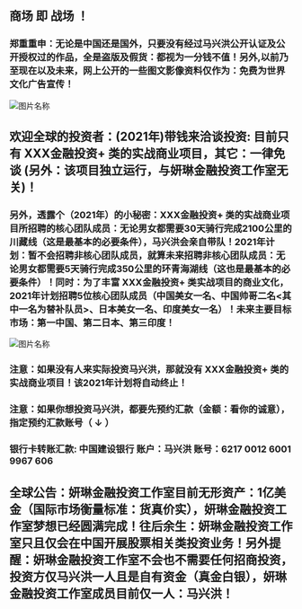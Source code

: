 ##   商场 即 战场 ！

###   郑重重申：无论是中国还是国外，只要没有经过马兴洪公开认证及公开授权过的作品，全是盗版及假货：都视为一分钱不值！另外,以前乃至现在以及未来，网上公开的一些图文影像资料仅作为：免费为世界文化广告宣传！ 

![图片名称](https://ss1.bdstatic.com/70cFuXSh_Q1YnxGkpoWK1HF6hhy/it/u=214433937,2580329018&fm=26&gp=0.jpg)

##   欢迎全球的投资者：(2021年)带钱来洽谈投资: 目前只有   XXX金融投资+   类的实战商业项目，其它：一律免谈 (另外：该项目独立运行，与妍琳金融投资工作室无关)！

###  另外，透露个（2021年）的小秘密：XXX金融投资+   类的实战商业项目所招聘的核心团队成员：无论男女都需要30天骑行完成2100公里的川藏线（这是最基本的必要条件），马兴洪会亲自带队！2021年计划：暂不会招聘非核心团队成员，就算未来招聘非核心团队成员：无论男女都需要5天骑行完成350公里的环青海湖线（这也是最基本的必要条件）！同时：为了丰富 XXX金融投资+   类实战项目的商业文化，2021年计划招聘5位核心团队成员（中国美女一名、中国帅哥二名<其中一名为替补队员>、日本美女一名、印度美女一名）！未来主要目标市场：第一中国、第二日本、第三印度！ 
 
![图片名称](https://ss1.bdstatic.com/70cFvXSh_Q1YnxGkpoWK1HF6hhy/it/u=3941494213,2613401872&fm=26&gp=0.jpg)

###  注意：如果没有人来实际投资马兴洪，那就没有  XXX金融投资+   类的实战商业项目！该2021年计划将自动终止！

###  注意：如果你想投资马兴洪，都要先预约汇款（金额：看你的诚意），指定预约汇款账号（ ↓ ） 


###   银行卡转账汇款: 中国建设银行 账户：马兴洪  账号：6217 0012 6001 9967 606   


##   全球公告：妍琳金融投资工作室目前无形资产：1亿美金（国际市场衡量标准：货真价实），妍琳金融投资工作室梦想已经圆满完成！往后余生：妍琳金融投资工作室只且仅会在中国开展股票相关类投资业务！另外提醒：妍琳金融投资工作室不会也不需要任何招商投资，投资方仅马兴洪一人且是自有资金（真金白银），妍琳金融投资工作室成员目前仅一人：马兴洪！ 
